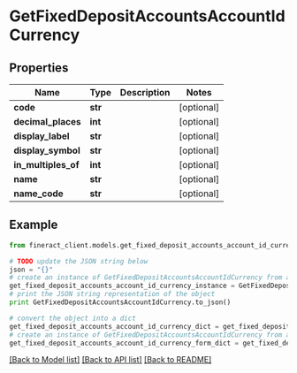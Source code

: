 # GetFixedDepositAccountsAccountIdCurrency


## Properties

Name | Type | Description | Notes
------------ | ------------- | ------------- | -------------
**code** | **str** |  | [optional] 
**decimal_places** | **int** |  | [optional] 
**display_label** | **str** |  | [optional] 
**display_symbol** | **str** |  | [optional] 
**in_multiples_of** | **int** |  | [optional] 
**name** | **str** |  | [optional] 
**name_code** | **str** |  | [optional] 

## Example

```python
from fineract_client.models.get_fixed_deposit_accounts_account_id_currency import GetFixedDepositAccountsAccountIdCurrency

# TODO update the JSON string below
json = "{}"
# create an instance of GetFixedDepositAccountsAccountIdCurrency from a JSON string
get_fixed_deposit_accounts_account_id_currency_instance = GetFixedDepositAccountsAccountIdCurrency.from_json(json)
# print the JSON string representation of the object
print GetFixedDepositAccountsAccountIdCurrency.to_json()

# convert the object into a dict
get_fixed_deposit_accounts_account_id_currency_dict = get_fixed_deposit_accounts_account_id_currency_instance.to_dict()
# create an instance of GetFixedDepositAccountsAccountIdCurrency from a dict
get_fixed_deposit_accounts_account_id_currency_form_dict = get_fixed_deposit_accounts_account_id_currency.from_dict(get_fixed_deposit_accounts_account_id_currency_dict)
```
[[Back to Model list]](../README.md#documentation-for-models) [[Back to API list]](../README.md#documentation-for-api-endpoints) [[Back to README]](../README.md)



